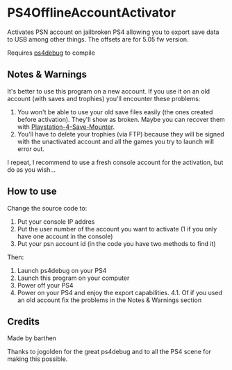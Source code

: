 # PS4OfflineAccountActivator

Activates PSN account on jailbroken PS4 allowing you to export save data to USB among other things. The offsets are for 5.05 fw version.

Requires [ps4debug](https://github.com/jogolden/ps4debug) to compile

## Notes & Warnings

It's better to use this program on a new account. If you use it on an old account (with saves and trophies) you'll encounter these problems:
1. You won't be able to use your old save files easily (the ones created before activation). They'll show as broken. Maybe you can recover them with [Playstation-4-Save-Mounter](https://github.com/ChendoChap/Playstation-4-Save-Mounter). 
2. You'll have to delete your trophies (via FTP) because they will be signed with the unactivated account and all the games you try to launch will error out.

I repeat, I recommend to use a fresh console account for the activation, but do as you wish...


## How to use

Change the source code to:
1. Put your console IP addres
2. Put the user number of the account you want to activate (1 if you only have one account in the console)
3. Put your psn account id (in the code you have two methods to find it)

Then:
1. Launch ps4debug on your PS4
2. Launch this program on your computer
3. Power off your PS4
4. Power on your PS4 and enjoy the export capabilities.
4.1. Of if you used an old account fix the problems in the Notes & Warnings section

## Credits

Made by barthen

Thanks to jogolden for the great ps4debug and to all the PS4 scene for making this possible.

